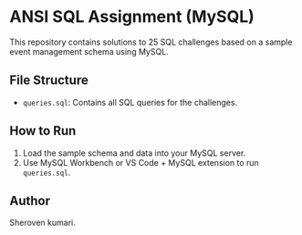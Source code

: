 
# ANSI SQL Assignment (MySQL)

This repository contains solutions to 25 SQL challenges based on a sample event management schema using MySQL.

## File Structure

- `queries.sql`: Contains all SQL queries for the challenges.

## How to Run

1. Load the sample schema and data into your MySQL server.
2. Use MySQL Workbench or VS Code + MySQL extension to run `queries.sql`.

## Author
Sheroven kumari.
